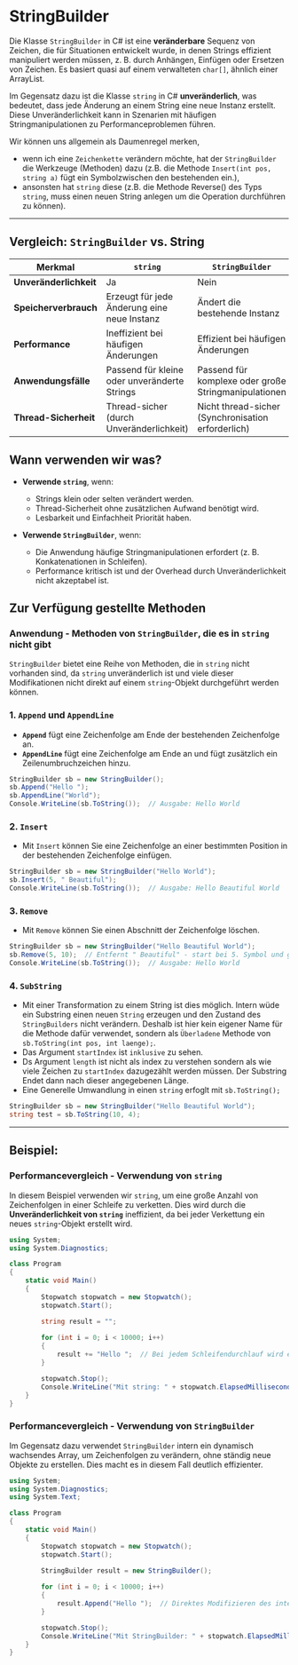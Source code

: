 # StringBuilder 

Die Klasse `StringBuilder` in C# ist eine **veränderbare** Sequenz von Zeichen, die für Situationen entwickelt wurde, in denen Strings effizient manipuliert werden müssen, z. B. durch Anhängen, Einfügen oder Ersetzen von Zeichen. Es basiert quasi auf einem verwalteten `char[]`, ähnlich einer ArrayList.

Im Gegensatz dazu ist die Klasse `string` in C# **unveränderlich**, was bedeutet, dass jede Änderung an einem String eine neue Instanz erstellt. Diese Unveränderlichkeit kann in Szenarien mit häufigen Stringmanipulationen zu Performanceproblemen führen.

Wir können uns allgemein als Daumenregel merken, 
- wenn ich eine `Zeichenkette` verändern möchte, hat der `StringBuilder` die Werkzeuge (Methoden) dazu (z.B. die Methode `Insert(int pos, string a)` fügt ein Symbolzwischen den bestehenden ein.),
- ansonsten hat `string` diese (z.B. die Methode Reverse() des Typs `string`, muss einen neuen String anlegen um die Operation durchführen zu können).

---

## Vergleich: `StringBuilder` vs. String

| **Merkmal**           | **`string`**            | **`StringBuilder`**    |
|-----------------------|-----------------------------------------|--------------------------------------|
| **Unveränderlichkeit** | Ja                                      | Nein                                 |
| **Speicherverbrauch**  | Erzeugt für jede Änderung eine neue Instanz | Ändert die bestehende Instanz       |
| **Performance**        | Ineffizient bei häufigen Änderungen     | Effizient bei häufigen Änderungen    |
| **Anwendungsfälle**    | Passend für kleine oder unveränderte Strings | Passend für komplexe oder große Stringmanipulationen |
| **Thread-Sicherheit**  | Thread-sicher (durch Unveränderlichkeit) | Nicht thread-sicher (Synchronisation erforderlich) |

## Wann verwenden wir was?
- **Verwende `string`**, wenn:
  - Strings klein oder selten verändert werden.
  - Thread-Sicherheit ohne zusätzlichen Aufwand benötigt wird.
  - Lesbarkeit und Einfachheit Priorität haben.

- **Verwende `StringBuilder`**, wenn:
  - Die Anwendung häufige Stringmanipulationen erfordert (z. B. Konkatenationen in Schleifen).
  - Performance kritisch ist und der Overhead durch Unveränderlichkeit nicht akzeptabel ist.

## Zur Verfügung gestellte Methoden

### Anwendung - Methoden von `StringBuilder`, die es in `string` nicht gibt

`StringBuilder` bietet eine Reihe von Methoden, die in `string` nicht vorhanden sind, da `string` unveränderlich ist und viele dieser Modifikationen nicht direkt auf einem `string`-Objekt durchgeführt werden können.

### 1. **`Append`** und **`AppendLine`**

- **`Append`** fügt eine Zeichenfolge am Ende der bestehenden Zeichenfolge an.
- **`AppendLine`** fügt eine Zeichenfolge am Ende an und fügt zusätzlich ein Zeilenumbruchzeichen hinzu.

```csharp
StringBuilder sb = new StringBuilder();
sb.Append("Hello ");
sb.AppendLine("World");
Console.WriteLine(sb.ToString());  // Ausgabe: Hello World
 ```

### 2. **`Insert`**

- Mit `Insert` können Sie eine Zeichenfolge an einer bestimmten Position in der bestehenden Zeichenfolge einfügen.

```csharp
StringBuilder sb = new StringBuilder("Hello World");
sb.Insert(5, " Beautiful");
Console.WriteLine(sb.ToString());  // Ausgabe: Hello Beautiful World
 ```

### 3. **`Remove`**

- Mit `Remove` können Sie einen Abschnitt der Zeichenfolge löschen.

```csharp
StringBuilder sb = new StringBuilder("Hello Beautiful World");
sb.Remove(5, 10);  // Entfernt " Beautiful" - start bei 5. Symbol und gehe 10 symbole weiter, lösche diese 10 folgenden
Console.WriteLine(sb.ToString());  // Ausgabe: Hello World
 ```

### 4. **`SubString`**
- Mit einer Transformation zu einem String ist dies möglich. Intern wüde ein Substring einen neuen `String` erzeugen und den Zustand des `StringBuilders` nicht verändern. Deshalb ist hier kein eigener Name für die Methode dafür verwendet, sondern als `Überladene` Methode von `sb.ToString(int pos, int laenge);`.
- Das Argument `startIndex` ist `inklusive` zu sehen.
- Ds Argument `length` ist nicht als index zu verstehen sondern als wie viele Zeichen zu `startIndex` dazugezählt werden müssen. Der Substring Endet dann nach dieser angegebenen Länge.
- Eine Generelle Umwandlung in einen `string` erfoglt mit `sb.ToString();`

```csharp
StringBuilder sb = new StringBuilder("Hello Beautiful World");
string test = sb.ToString(10, 4);
```

---

## Beispiel:
### Performancevergleich - Verwendung von `string`

In diesem Beispiel verwenden wir `string`, um eine große Anzahl von Zeichenfolgen in einer Schleife zu verketten. Dies wird durch die **Unveränderlichkeit von `string`** ineffizient, da bei jeder Verkettung ein neues `string`-Objekt erstellt wird.

```csharp
using System;
using System.Diagnostics;

class Program
{
    static void Main()
    {
        Stopwatch stopwatch = new Stopwatch();
        stopwatch.Start();

        string result = "";
        
        for (int i = 0; i < 10000; i++)
        {
            result += "Hello ";  // Bei jedem Schleifendurchlauf wird eine neue Instanz erzeugt.
        }

        stopwatch.Stop();
        Console.WriteLine("Mit string: " + stopwatch.ElapsedMilliseconds + " ms");
    }
}
 ```

### Performancevergleich - Verwendung von `StringBuilder`

Im Gegensatz dazu verwendet `StringBuilder` intern ein dynamisch wachsendes Array, um Zeichenfolgen zu verändern, ohne ständig neue Objekte zu erstellen. Dies macht es in diesem Fall deutlich effizienter.

```csharp
using System;
using System.Diagnostics;
using System.Text;

class Program
{
    static void Main()
    {
        Stopwatch stopwatch = new Stopwatch();
        stopwatch.Start();

        StringBuilder result = new StringBuilder();
        
        for (int i = 0; i < 10000; i++)
        {
            result.Append("Hello ");  // Direktes Modifizieren des internen Arrays.
        }

        stopwatch.Stop();
        Console.WriteLine("Mit StringBuilder: " + stopwatch.ElapsedMilliseconds + " ms");
    }
}
 ```

